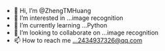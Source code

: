 - 👋 Hi, I’m @ZhengTMHuang
- 👀 I’m interested in ...image recognition
- 🌱 I’m currently learning ...Python
- 💞️ I’m looking to collaborate on ...image recognition
- 📫 How to reach me ...2434937326@qq.com

<!---
ZhengTMHuang/ZhengTMHuang is a ✨ special ✨ repository because its `README.md` (this file) appears on your GitHub profile.
You can click the Preview link to take a look at your changes.
--->

